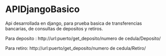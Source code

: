 # APIDjangoBasico
Api desarrollada en django, para prueba basica de transferencias bancarias, de consultas de depositos y retiros.

Para deposito : http://url:puerto/get_deposito/numero de cedula/Deposito/

Para retiro: http://url:puerto/get_deposito/numero de cedula/Retiro/
